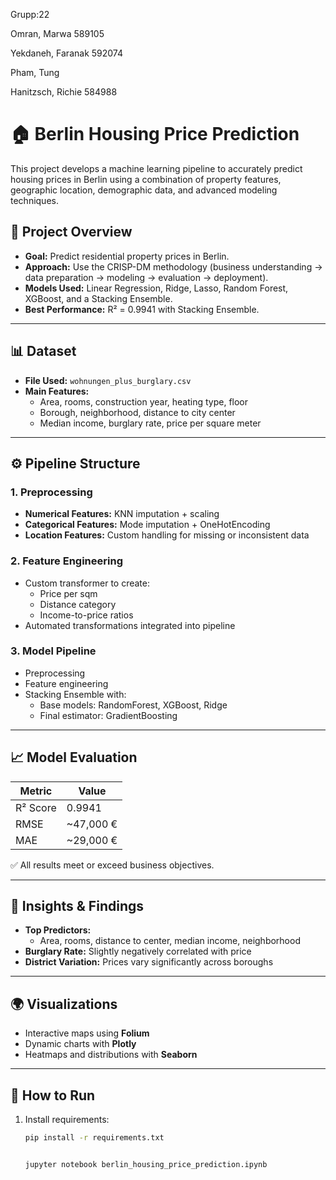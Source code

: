 Grupp:22

Omran, Marwa  589105

Yekdaneh, Faranak  592074

Pham, Tung

Hanitzsch, Richie  584988


# 🏠 Berlin Housing Price Prediction

This project develops a machine learning pipeline to accurately predict housing prices in Berlin using a combination of property features, geographic location, demographic data, and advanced modeling techniques.

## 📌 Project Overview

- **Goal:** Predict residential property prices in Berlin.
- **Approach:** Use the CRISP-DM methodology (business understanding → data preparation → modeling → evaluation → deployment).
- **Models Used:** Linear Regression, Ridge, Lasso, Random Forest, XGBoost, and a Stacking Ensemble.
- **Best Performance:** R² = 0.9941 with Stacking Ensemble.

---

## 📊 Dataset

- **File Used:** `wohnungen_plus_burglary.csv`
- **Main Features:**
  - Area, rooms, construction year, heating type, floor
  - Borough, neighborhood, distance to city center
  - Median income, burglary rate, price per square meter

---

## ⚙️ Pipeline Structure

### 1. **Preprocessing**
- **Numerical Features:** KNN imputation + scaling
- **Categorical Features:** Mode imputation + OneHotEncoding
- **Location Features:** Custom handling for missing or inconsistent data

### 2. **Feature Engineering**
- Custom transformer to create:
  - Price per sqm
  - Distance category
  - Income-to-price ratios
- Automated transformations integrated into pipeline

### 3. **Model Pipeline**
- Preprocessing
- Feature engineering
- Stacking Ensemble with:
  - Base models: RandomForest, XGBoost, Ridge
  - Final estimator: GradientBoosting

---

## 📈 Model Evaluation

| Metric     | Value     |
|------------|-----------|
| R² Score   | 0.9941    |
| RMSE       | ~47,000 € |
| MAE        | ~29,000 € |

✅ All results meet or exceed business objectives.

---

## 🧠 Insights & Findings

- **Top Predictors:**
  - Area, rooms, distance to center, median income, neighborhood
- **Burglary Rate:** Slightly negatively correlated with price
- **District Variation:** Prices vary significantly across boroughs

---

## 🌍 Visualizations

- Interactive maps using **Folium**
- Dynamic charts with **Plotly**
- Heatmaps and distributions with **Seaborn**

---

## 🚀 How to Run

1. Install requirements:
   ```bash
   pip install -r requirements.txt


   jupyter notebook berlin_housing_price_prediction.ipynb

  

